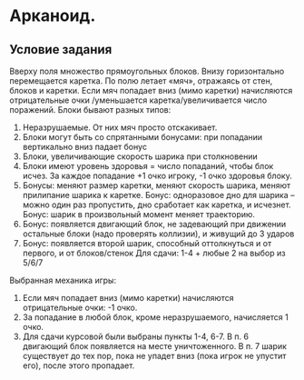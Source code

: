 
# Арканоид.

## Условие задания

Вверху поля множество прямоугольных блоков. Внизу горизонтально перемещается каретка. По полю летает «мяч», отражаясь от стен, блоков и каретки. Если мяч попадает вниз (мимо каретки) начисляются отрицательные очки /уменьшается каретка/увеличивается число поражений. Блоки бывают разных типов:
1)	Неразрушаемые. От них мяч просто отскакивает.
2)	Блоки могут быть со спрятанными бонусами: при попадании вертикально вниз падает бонус
3)	Блоки, увеличивающие скорость шарика при столкновении
4)	Блоки имеют уровень здоровья = число попаданий, чтобы блок исчез. За каждое попадание +1 очко игроку, -1 очко здоровья блоку.
5)	Бонусы: меняют размер каретки, меняют скорость шарика, меняют прилипание шарика к каретке. Бонус: одноразовое дно для шарика – можно один раз пропустить, дно сработает как каретка, и исчезнет. Бонус: шарик в произвольный момент меняет траекторию.
6)	Бонус: появляется двигающий блок, не задевающий при движении остальные блоки (надо проверять коллизии), и живущий до 3 ударов
7)	Бонус: появляется второй шарик, способный оттолкнуться и от первого, и от блоков/стенок
Для сдачи: 1-4 + любые 2 на выбор из 5/6/7

Выбранная механика игры: 
1. Если мяч попадает вниз (мимо каретки) начисляются отрицательные очки: -1 очко.
2. За попадание в любой блок, кроме неразрушаемого, начисляется 1 очко.
3. Для сдачи курсовой были выбраны пункты 1-4, 6-7.
В п. 6 двигающий блок появляется на месте уничтоженного.
В п. 7 шарик существует до тех пор, пока не упадет вниз (пока игрок не упустит его), после этого пропадает.

